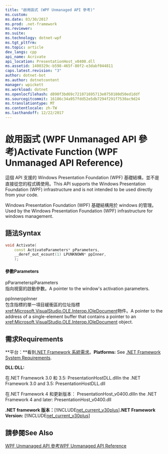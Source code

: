 ```yaml
---
title: "啟用函式 (WPF Unmanaged API 參考)"
ms.custom: 
ms.date: 03/30/2017
ms.prod: .net-framework
ms.reviewer: 
ms.suite: 
ms.technology: dotnet-wpf
ms.tgt_pltfrm: 
ms.topic: article
dev_langs: cpp
api_name: Acrivate
api_location: PresentationHost_v0400.dll
ms.assetid: 1400329c-b598-465f-80f2-e3dabf044811
caps.latest.revision: "3"
author: dotnet-bot
ms.author: dotnetcontent
manager: wpickett
ms.workload: dotnet
ms.openlocfilehash: d890f3bd69c721071695713e0750180d50ed1ddf
ms.sourcegitcommit: 16186c34a957fdd52e5db7294f291f7530ac9d24
ms.translationtype: MT
ms.contentlocale: zh-TW
ms.lasthandoff: 12/22/2017
---
```

# <a name="activate-function-wpf-unmanaged-api-reference"></a><span data-ttu-id="67d4c-102">啟用函式 (WPF Unmanaged API 參考)</span><span class="sxs-lookup"><span data-stu-id="67d4c-102">Activate Function (WPF Unmanaged API Reference)</span></span>
<span data-ttu-id="67d4c-103">這個 API 支援的 Windows Presentation Foundation (WPF) 基礎結構，並不是直接從您的程式碼使用。</span><span class="sxs-lookup"><span data-stu-id="67d4c-103">This API supports the Windows Presentation Foundation (WPF) infrastructure and is not intended to be used directly from your code.</span></span>  
  
 <span data-ttu-id="67d4c-104">Windows Presentation Foundation (WPF) 基礎結構用於 windows 的管理。</span><span class="sxs-lookup"><span data-stu-id="67d4c-104">Used by the Windows Presentation Foundation (WPF) infrastructure for windows management.</span></span>  
  
## <a name="syntax"></a><span data-ttu-id="67d4c-105">語法</span><span class="sxs-lookup"><span data-stu-id="67d4c-105">Syntax</span></span>  
  
```cpp  
void Activate(  
    const ActivateParameters* pParameters,  
    __deref_out_ecount(1) LPUNKNOWN* ppInner,  
    );  
```  
  
#### <a name="parameters"></a><span data-ttu-id="67d4c-106">參數</span><span class="sxs-lookup"><span data-stu-id="67d4c-106">Parameters</span></span>  
 <span data-ttu-id="67d4c-107">pParameters</span><span class="sxs-lookup"><span data-stu-id="67d4c-107">pParameters</span></span>  
 <span data-ttu-id="67d4c-108">指向視窗的啟動參數。</span><span class="sxs-lookup"><span data-stu-id="67d4c-108">A pointer to the window's activation parameters.</span></span>  
  
 <span data-ttu-id="67d4c-109">ppInner</span><span class="sxs-lookup"><span data-stu-id="67d4c-109">ppInner</span></span>  
 <span data-ttu-id="67d4c-110">包含指標的單一項目緩衝區的位址指標<xref:Microsoft.VisualStudio.OLE.Interop.IOleDocument>物件。</span><span class="sxs-lookup"><span data-stu-id="67d4c-110">A pointer to the address of a single-element buffer that contains a pointer to an <xref:Microsoft.VisualStudio.OLE.Interop.IOleDocument> object.</span></span>  
  
## <a name="requirements"></a><span data-ttu-id="67d4c-111">需求</span><span class="sxs-lookup"><span data-stu-id="67d4c-111">Requirements</span></span>  
 <span data-ttu-id="67d4c-112">**平台：**看到[.NET Framework 系統需求](../../../../docs/framework/get-started/system-requirements.md)。</span><span class="sxs-lookup"><span data-stu-id="67d4c-112">**Platforms:** See [.NET Framework System Requirements](../../../../docs/framework/get-started/system-requirements.md).</span></span>  
  
 <span data-ttu-id="67d4c-113">**DLL:**</span><span class="sxs-lookup"><span data-stu-id="67d4c-113">**DLL:**</span></span>  
  
 <span data-ttu-id="67d4c-114">在.NET Framework 3.0 和 3.5: PresentationHostDLL.dll</span><span class="sxs-lookup"><span data-stu-id="67d4c-114">In the .NET Framework 3.0 and 3.5: PresentationHostDLL.dll</span></span>  
  
 <span data-ttu-id="67d4c-115">在.NET Framework 4 和更新版本： PresentationHost_v0400.dll</span><span class="sxs-lookup"><span data-stu-id="67d4c-115">In the .NET Framework 4 and later: PresentationHost_v0400.dll</span></span>  
  
 <span data-ttu-id="67d4c-116">**.NET framework 版本：**[!INCLUDE[net_current_v30plus](../../../../includes/net-current-v30plus-md.md)]</span><span class="sxs-lookup"><span data-stu-id="67d4c-116">**.NET Framework Version:** [!INCLUDE[net_current_v30plus](../../../../includes/net-current-v30plus-md.md)]</span></span>  
  
## <a name="see-also"></a><span data-ttu-id="67d4c-117">請參閱</span><span class="sxs-lookup"><span data-stu-id="67d4c-117">See Also</span></span>  
 [<span data-ttu-id="67d4c-118">WPF Unmanaged API 參考</span><span class="sxs-lookup"><span data-stu-id="67d4c-118">WPF Unmanaged API Reference</span></span>](../../../../docs/framework/wpf/advanced/wpf-unmanaged-api-reference.md)
